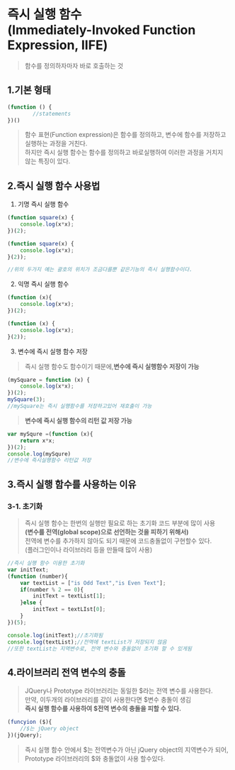 # 즉시 실행 함수<br>(Immediately-Invoked Function Expression, IIFE)
>함수를 정의하자마자 바로 호출하는 것
## 1.기본 형태
```javascript
(function () {
        //statements
})()
```
>함수 표현(Function expression)은 함수를 정의하고, 변수에 함수를 저장하고 실행하는 과정을 거친다.<br>하지만 즉시 실행 함수는 함수를 정의하고 바로실행하여 이러한 과정을 거치지 않는 특징이 있다.

## 2.즉시 실행 함수 사용법

1. 기명 즉시 실행 함수
```javascript
(function square(x) {
    console.log(x*x);
})(2);

(function square(x) {
    console.log(x*x);
}(2));

//위의 두가지 예는 괄호의 위치가 조금다를뿐 같은기능의 즉시 실행함수이다.
```
2. 익명 즉시 실행 함수
```javascript
(function (x){
    console.log(x*x);
})(2);

(function (x) {
    console.log(x*x);
}(2));
```
3. 변수에 즉시 실행 함수 저장
>즉시 실행 함수도 함수이기 때문에,**변수에 즉시 실행함수 저장이 가능**
```javascript
(mySquare = function (x) {
    console.log(x*x);
})(2);
mySquare(3);
//mySquare는 즉시 실행함수를 저장하고있어 재호출이 가능
```
>**변수에 즉시 실행 함수의 리턴 값 저장 가능**
```javascript
var mySqure =(function (x){
    return x*x;
})(2);
console.log(mySqure)
//변수에 즉시실행함수 리턴값 저장
```
## 3.즉시 실행 함수를 사용하는 이유
### 3-1. 초기화
>즉시 실행 함수는 한번의 실행만 필요로 하는 초기화 코드 부분에 많이 사용<br>**(변수를 전역(global scope)으로 선언하는 것을 피하기 위해서)** <br> 전역에 변수를 추가하지 않아도 되기 때문에 코드충돌없이 구현할수 있다.<br>(플러그인이나 라이브러리 등을 만들때 많이 사용)
```javascript
//즉시 실행 함수 이용한 초기화
var initText;
(function (number){
    var textList = ["is Odd Text","is Even Text"];
    if(number % 2 == 0){
        initText = textList[1];
    }else {
        initText = textLIst[0];
    }
})(5);

console.log(initText);//초기화됨
console.log(textList);//전역에 textList가 저장되지 않음
//또한 textList는 지역변수로, 전역 변수와 충돌없이 초기화 할 수 있게됨
```

## 4.라이브러리 전역 변수의 충돌
>JQuery나 Prototype 라이브러리는 동일한 $라는 전역 변수를 사용한다.<br>만약, 이두개의 라이브러리를 같이 사용한다면 $변수 충돌이 생김<br>**즉시 실행 함수를 사용하여 $전역 변수의 충돌을 피할 수 있다.**
```javascript 
(funcyion ($){
    //$는 jQuery object
})(jQuery);
```
>즉시 실행 함수 안에서 $는 전역변수가 아닌 jQuery object의 지역변수가 되어,<br>Prototype 라이브러리의 $와 충돌없이 사용 할수있다.
